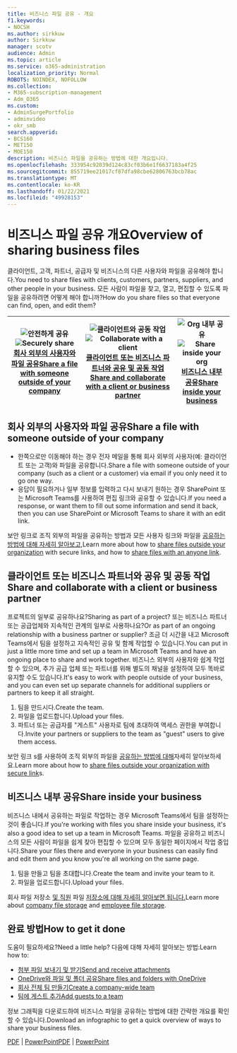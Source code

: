 ```yaml
---
title: 비즈니스 파일 공유 - 개요
f1.keywords:
- NOCSH
ms.author: sirkkuw
author: Sirkkuw
manager: scotv
audience: Admin
ms.topic: article
ms.service: o365-administration
localization_priority: Normal
ROBOTS: NOINDEX, NOFOLLOW
ms.collection:
- M365-subscription-management
- Adm_O365
ms.custom:
- AdminSurgePortfolio
- adminvideo
- okr_smb
search.appverid:
- BCS160
- MET150
- MOE150
description: 비즈니스 파일을 공유하는 방법에 대한 개요입니다.
ms.openlocfilehash: 333954c92039d124c83cf03b6e1f6637183a4f25
ms.sourcegitcommit: 855719ee21017cf87dfa98cbe62806763bcb78ac
ms.translationtype: MT
ms.contentlocale: ko-KR
ms.lasthandoff: 01/22/2021
ms.locfileid: "49928153"
---
```

# <a name="overview-of-sharing-business-files"></a><span data-ttu-id="79a09-103">비즈니스 파일 공유 개요</span><span class="sxs-lookup"><span data-stu-id="79a09-103">Overview of sharing business files</span></span>

<span data-ttu-id="79a09-104">클라이언트, 고객, 파트너, 공급자 및 비즈니스의 다른 사용자와 파일을 공유해야 합니다.</span><span class="sxs-lookup"><span data-stu-id="79a09-104">You need to share files with clients, customers, partners, suppliers, and other people in your business.</span></span> <span data-ttu-id="79a09-105">모든 사람이 파일을 찾고, 열고, 편집할 수 있도록 파일을 공유하려면 어떻게 해야 합니까?</span><span class="sxs-lookup"><span data-stu-id="79a09-105">How do you share files so that everyone can find, open, and edit them?</span></span>

|<span data-ttu-id="79a09-106">![안전하게 공유](../media/securely-share-file.png)</span><span class="sxs-lookup"><span data-stu-id="79a09-106">![Securely share](../media/securely-share-file.png)</span></span><br/>[<span data-ttu-id="79a09-107">회사 외부의 사용자와 파일 공유</span><span class="sxs-lookup"><span data-stu-id="79a09-107">Share a file with someone outside of your company</span></span>](#share-a-file-with-someone-outside-of-your-company)|<span data-ttu-id="79a09-108">![클라이언트와 공동 작업](../media/share-and-collab-with-partner.png)</span><span class="sxs-lookup"><span data-stu-id="79a09-108">![Collaborate with a client](../media/share-and-collab-with-partner.png)</span></span> <br/>[<span data-ttu-id="79a09-109">클라이언트 또는 비즈니스 파트너와 공유 및 공동 작업</span><span class="sxs-lookup"><span data-stu-id="79a09-109">Share and collaborate with a client or business partner</span></span>](#share-and-collaborate-with-a-client-or-business-partner) | <span data-ttu-id="79a09-110">![Org 내부 공유](../media/share-inside-your-org.png)</span><span class="sxs-lookup"><span data-stu-id="79a09-110">![Share inside your org](../media/share-inside-your-org.png)</span></span> <br/>[<span data-ttu-id="79a09-111">비즈니스 내부 공유</span><span class="sxs-lookup"><span data-stu-id="79a09-111">Share inside your business</span></span>](#share-inside-your-business) |
|--|--|--|

## <a name="share-a-file-with-someone-outside-of-your-company"></a><span data-ttu-id="79a09-112">회사 외부의 사용자와 파일 공유</span><span class="sxs-lookup"><span data-stu-id="79a09-112">Share a file with someone outside of your company</span></span>

- <span data-ttu-id="79a09-113">한쪽으로만 이동해야 하는 경우 전자 메일을 통해 회사 외부의 사용자(예: 클라이언트 또는 고객)와 파일을 공유합니다.</span><span class="sxs-lookup"><span data-stu-id="79a09-113">Share a file with someone outside of your company (such as a client or a customer) via email if you only need it to go one way.</span></span>
- <span data-ttu-id="79a09-114">응답이 필요하거나 일부 정보를 입력하고 다시 보내기 원하는 경우 SharePoint 또는 Microsoft Teams를 사용하여 편집 링크와 공유할 수 있습니다.</span><span class="sxs-lookup"><span data-stu-id="79a09-114">If you need a response, or want them to fill out some information and send it back, then you can use SharePoint or Microsoft Teams to share it with an edit link.</span></span>

<span data-ttu-id="79a09-115">보안 링크로 [](securely-share-files-externally.md) 조직 외부의 파일을 공유하는 방법과 모든 사용자 링크와 파일을 [공유하는 방법에 대해 자세히 알아보고,](share-files-externally.md)</span><span class="sxs-lookup"><span data-stu-id="79a09-115">Learn more about how to [share files outside your organization](securely-share-files-externally.md) with secure links, and how to [share files with an anyone link](share-files-externally.md).</span></span>

## <a name="share-and-collaborate-with-a-client-or-business-partner"></a><span data-ttu-id="79a09-116">클라이언트 또는 비즈니스 파트너와 공유 및 공동 작업</span><span class="sxs-lookup"><span data-stu-id="79a09-116">Share and collaborate with a client or business partner</span></span>

<span data-ttu-id="79a09-117">프로젝트의 일부로 공유하나요?</span><span class="sxs-lookup"><span data-stu-id="79a09-117">Sharing as part of a project?</span></span> <span data-ttu-id="79a09-118">또는 비즈니스 파트너 또는 공급업체와 지속적인 관계의 일부로 사용하나요?</span><span class="sxs-lookup"><span data-stu-id="79a09-118">Or as part of an ongoing relationship with a business partner or supplier?</span></span> <span data-ttu-id="79a09-119">조금 더 시간을 내고 Microsoft Teams에서 팀을 설정하고 지속적인 공유 및 함께 작업할 수 있습니다.</span><span class="sxs-lookup"><span data-stu-id="79a09-119">You can put in just a little more time and set up a team in Microsoft Teams and have an ongoing place to share and work together.</span></span> <span data-ttu-id="79a09-120">비즈니스 외부의 사용자와 쉽게 작업할 수 있으며, 추가 공급 업체 또는 파트너를 위해 별도의 채널을 설정하여 모두 똑바로 유지할 수도 있습니다.</span><span class="sxs-lookup"><span data-stu-id="79a09-120">It's easy to work with people outside of your business, and you can even set up separate channels for additional suppliers or partners to keep it all straight.</span></span>

1. <span data-ttu-id="79a09-121">팀을 만드시다.</span><span class="sxs-lookup"><span data-stu-id="79a09-121">Create the team.</span></span>
1. <span data-ttu-id="79a09-122">파일을 업로드합니다.</span><span class="sxs-lookup"><span data-stu-id="79a09-122">Upload your files.</span></span>
1. <span data-ttu-id="79a09-123">파트너 또는 공급자를 "게스트" 사용자로 팀에 초대하여 액세스 권한을 부여합니다.</span><span class="sxs-lookup"><span data-stu-id="79a09-123">Invite your partners or suppliers to the team as "guest" users to give them access.</span></span>

<span data-ttu-id="79a09-124">보안 링크 s를 사용하여 조직 외부의 파일을 [공유하는 방법에 대해](https://support.microsoft.com/office/7266f44e-3e06-4736-b9d3-0580c24bba34)자세히 알아보하세요.</span><span class="sxs-lookup"><span data-stu-id="79a09-124">Learn more about how to [share files outside your organization with secure link](https://support.microsoft.com/office/7266f44e-3e06-4736-b9d3-0580c24bba34)s.</span></span>

## <a name="share-inside-your-business"></a><span data-ttu-id="79a09-125">비즈니스 내부 공유</span><span class="sxs-lookup"><span data-stu-id="79a09-125">Share inside your business</span></span>

<span data-ttu-id="79a09-126">비즈니스 내에서 공유하는 파일로 작업하는 경우 Microsoft Teams에서 팀을 설정하는 것이 좋습니다.</span><span class="sxs-lookup"><span data-stu-id="79a09-126">If you're working with files you share inside your business, it's also a good idea to set up a team in Microsoft Teams.</span></span> <span data-ttu-id="79a09-127">파일을 공유하고 비즈니스의 모든 사람이 파일을 쉽게 찾아 편집할 수 있으며 모두 동일한 페이지에서 작업 중입니다.</span><span class="sxs-lookup"><span data-stu-id="79a09-127">Share your files there and everyone in your business can easily find and edit them and you know you're all working on the same page.</span></span>

1. <span data-ttu-id="79a09-128">팀을 만들고 팀을 초대합니다.</span><span class="sxs-lookup"><span data-stu-id="79a09-128">Create the team and invite your team to it.</span></span>
1. <span data-ttu-id="79a09-129">파일을 업로드합니다.</span><span class="sxs-lookup"><span data-stu-id="79a09-129">Upload your files.</span></span>

<span data-ttu-id="79a09-130">회사 파일 저장소 [및 직원](https://support.microsoft.com/office/e4d98e10-3532-4eed-85d6-92728454e32b) 파일 [저장소에 대해 자세히 알아보면 됩니다.](https://support.microsoft.com/office/12dbe3e4-dbef-48f8-a90e-87f1bc607073)</span><span class="sxs-lookup"><span data-stu-id="79a09-130">Learn more about [company file storage](https://support.microsoft.com/office/e4d98e10-3532-4eed-85d6-92728454e32b) and [employee file storage](https://support.microsoft.com/office/12dbe3e4-dbef-48f8-a90e-87f1bc607073).</span></span>

## <a name="how-to-get-it-done"></a><span data-ttu-id="79a09-131">완료 방법</span><span class="sxs-lookup"><span data-stu-id="79a09-131">How to get it done</span></span>

<span data-ttu-id="79a09-132">도움이 필요하세요?</span><span class="sxs-lookup"><span data-stu-id="79a09-132">Need a little help?</span></span> <span data-ttu-id="79a09-133">다음에 대해 자세히 알아보는 방법:</span><span class="sxs-lookup"><span data-stu-id="79a09-133">Learn how to:</span></span>

- [<span data-ttu-id="79a09-134">첨부 파일 보내기 및 받기</span><span class="sxs-lookup"><span data-stu-id="79a09-134">Send and receive attachments</span></span>](https://support.microsoft.com/en-us/office/sending-and-receiving-attachments-d32cd5ad-c7c5-49df-814d-4c17a5d3beb0)
- [<span data-ttu-id="79a09-135">OneDrive와 파일 및 폴더 공유</span><span class="sxs-lookup"><span data-stu-id="79a09-135">Share files and folders with OneDrive</span></span>](https://support.microsoft.com/en-us/office/share-files-and-folders-with-microsoft-365-business-72f26d6c-bf9e-432c-8b96-e3c2437f5b65)
- [<span data-ttu-id="79a09-136">회사 전체 팀 만들기</span><span class="sxs-lookup"><span data-stu-id="79a09-136">Create a company-wide team</span></span>](https://support.microsoft.com/en-us/office/create-an-org-wide-team-037bb27a-bcc9-48fe-8d72-44d9482420a3)
- [<span data-ttu-id="79a09-137">팀에 게스트 추가</span><span class="sxs-lookup"><span data-stu-id="79a09-137">Add guests to a team</span></span>](https://support.microsoft.com/en-us/office/add-guests-to-a-team-in-teams-fccb4fa6-f864-4508-bdde-256e7384a14f)

<span data-ttu-id="79a09-138">정보 그래픽을 다운로드하여 비즈니스 파일을 공유하는 방법에 대한 간략한 개요를 확인할 수 있습니다.</span><span class="sxs-lookup"><span data-stu-id="79a09-138">Download an infographic to get a quick overview of ways to share your business files.</span></span> 

<span data-ttu-id="79a09-139">[PDF](https://go.microsoft.com/fwlink/?linkid=2079435)  |  [PowerPoint](https://go.microsoft.com/fwlink/?linkid=2079438)</span><span class="sxs-lookup"><span data-stu-id="79a09-139">[PDF](https://go.microsoft.com/fwlink/?linkid=2079435) | [PowerPoint](https://go.microsoft.com/fwlink/?linkid=2079438)</span></span>